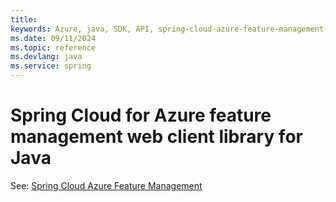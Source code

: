 ```yaml
---
title: 
keywords: Azure, java, SDK, API, spring-cloud-azure-feature-management-web, spring
ms.date: 09/11/2024
ms.topic: reference
ms.devlang: java
ms.service: spring
---
```

# Spring Cloud for Azure feature management web client library for Java

See: [Spring Cloud Azure Feature Management](https://github.com/Azure/azure-sdk-for-java/tree/main/sdk/spring/spring-cloud-azure-feature-management)

